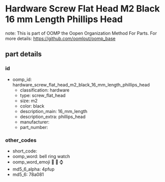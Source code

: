 # Hardware Screw Flat Head M2 Black 16 mm Length Phillips Head  

note: This is part of OOMP the Oopen Organization Method For Parts. For more details: https://github.com/oomlout/oomp_base

##  part details





### id
* oomp_id: hardware_screw_flat_head_m2_black_16_mm_length_phillips_head
  * classification: hardware
  * type: screw_flat_head
  * size: m2
  * color: black
  * description_main: 16_mm_length
  * description_extra: phillips_head
  * manufacturer: 
  * part_number: 

### other_codes
* short_code: 
* oomp_word: bell ring watch
* oomp_word_emoji :bell: :ring: :watch:
* md5_6_alpha: 4pfup
* md5_6: 78a081
